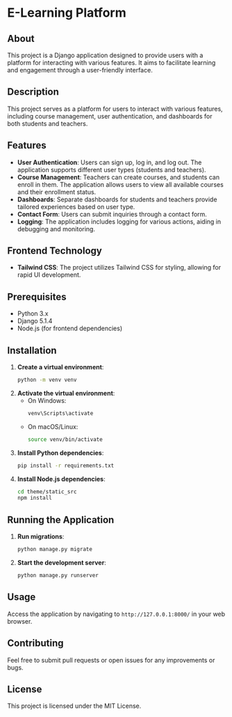 # E-Learning Platform

## About
This project is a Django application designed to provide users with a platform for interacting with various features. It aims to facilitate learning and engagement through a user-friendly interface.

## Description
This project serves as a platform for users to interact with various features, including course management, user authentication, and dashboards for both students and teachers.

## Features
- **User Authentication**: Users can sign up, log in, and log out. The application supports different user types (students and teachers).
- **Course Management**: Teachers can create courses, and students can enroll in them. The application allows users to view all available courses and their enrollment status.
- **Dashboards**: Separate dashboards for students and teachers provide tailored experiences based on user type.
- **Contact Form**: Users can submit inquiries through a contact form.
- **Logging**: The application includes logging for various actions, aiding in debugging and monitoring.

## Frontend Technology
- **Tailwind CSS**: The project utilizes Tailwind CSS for styling, allowing for rapid UI development.

## Prerequisites
- Python 3.x
- Django 5.1.4
- Node.js (for frontend dependencies)

## Installation
1. **Create a virtual environment**:
   ```bash
   python -m venv venv
   ```
2. **Activate the virtual environment**:
   - On Windows:
     ```bash
     venv\Scripts\activate
     ```
   - On macOS/Linux:
     ```bash
     source venv/bin/activate
     ```
3. **Install Python dependencies**:
   ```bash
   pip install -r requirements.txt
   ```
4. **Install Node.js dependencies**:
   ```bash
   cd theme/static_src
   npm install
   ```

## Running the Application
1. **Run migrations**:
   ```bash
   python manage.py migrate
   ```
2. **Start the development server**:
   ```bash
   python manage.py runserver
   ```

## Usage
Access the application by navigating to `http://127.0.0.1:8000/` in your web browser.

## Contributing
Feel free to submit pull requests or open issues for any improvements or bugs.

## License
This project is licensed under the MIT License.
